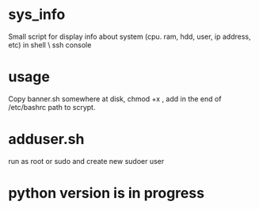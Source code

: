 # sys_info
Small script for display info about system (cpu. ram, hdd, user, ip address, etc) in shell \ ssh console
# usage #
Copy banner.sh somewhere at disk, chmod +x , add in the end of /etc/bashrc path to scrypt.

# adduser.sh
run as root or sudo and create new sudoer user



# python version is in progress
